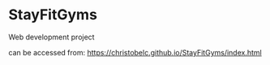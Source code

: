 # StayFitGyms
Web development project

can be accessed from: https://christobelc.github.io/StayFitGyms/index.html
